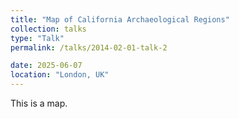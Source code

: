 ```yaml
---
title: "Map of California Archaeological Regions"
collection: talks
type: "Talk"
permalink: /talks/2014-02-01-talk-2

date: 2025-06-07
location: "London, UK"
---
```


This is a map.
<!-- Add script to the <head> of your page to load the embeddable map component -->
<script type="module" src="https://js.arcgis.com/embeddable-components/4.32/arcgis-embeddable-components.esm.js"></script>
<!-- Add custom element to <body> of your page -->
 <arcgis-embedded-map style="height:600px;width:700px;" item-id="76de5d112c77489fb615f8c2e761fc54" theme="light" portal-url="https://csus.maps.arcgis.com" ></arcgis-embedded-map>
